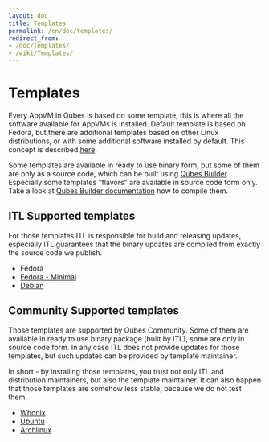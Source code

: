 ```yaml
---
layout: doc
title: Templates
permalink: /en/doc/templates/
redirect_from:
- /doc/Templates/
- /wiki/Templates/
---
```


Templates
=========

Every AppVM in Qubes is based on some template, this is where all the software
available for AppVMs is installed. Default template is based on Fedora, but
there are additional templates based on other Linux distributions, or with some
additional software installed by default. This concept is described
[here](/doc/GettingStarted/#appvms-domains-and-templatevms).

Some templates are available in ready to use binary form, but some of them are
only as a source code, which can be built using [Qubes Builder](/en/doc/qubes-builder/).
Especially some templates "flavors" are available in source code form only.
Take a look at [Qubes Builder
documentation](https://github.com/QubesOS/qubes-builder/blob/master/README.md)
how to compile them.

ITL Supported templates
-----------------------

For those templates ITL is responsible for build and releasing updates,
especially ITL guarantees that the binary updates are compiled from exactly
the source code we publish.

-   Fedora
-   [Fedora - Minimal](/doc/Templates/FedoraMinimal)
-   [Debian](/en/doc/templates/debian/)

Community Supported templates
-----------------------------

Those templates are supported by Qubes Community. Some of them are available in
ready to use binary package (built by ITL), some are only in source code form.
In any case ITL does not provide updates for those templates, but such updates
can be provided by template maintainer.

In short - by installing those templates, you trust not only ITL and
distribution maintainers, but also the template maintainer. It can also happen
that those templates are somehow less stable, because we do not test them.

-   [Whonix](/en/doc/templates/whonix/)
-   [Ubuntu](/en/doc/templates/ubuntu/)
-   [Archlinux](/en/doc/templates/archlinux/)

